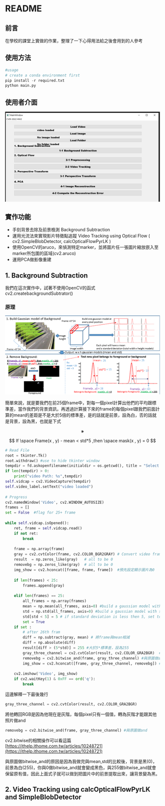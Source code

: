 # README

## 前言

在學校的課堂上實做的作業，整理了一下心得用法給之後會用到的人參考

## 使用方法

```python
#usage
# create a conda environment first
pip install -r required.txt
python main.py
```

## 使用者介面

![interface](image\1.png?raw=true "User Interface")

## 實作功能

- 手刻背景去除及前景檢測 Background Subtraction
- 運用光流法來實現影片特徵點追蹤 Video Tracking using Optical Flow ( cv2.SimpleBlobDetector, calcOpticalFlowPyrLK )
- 使用OpenCV的aruco，來偵測特定marker，並將圖片任一張圖片縮放嵌入至marker所包圍的區域(cv2.aruco)
- 運用PCA做影像重建

## 1. Background Subtraction

我們在這次實作中，試著不使用OpenCV的函式 cv2.createbackgroundSubtrator()

### 原理

![image](image\2.png?raw=true "Image")

簡單來說，就是要我們在前25個frame中，對每一個pixel計算出他們的平均跟標準差，當作我們的背景資訊，再透過計算接下來的frame的每個pixel跟我們前面計算的mean的差距是不是大於5倍的標準差，是的話就是前景，設為白，否的話就是背景，設為黑，也就是下式

$$
⁍
$$

$$
If \space Frame(x , y) - mean < std*5 ,then \space mask(x , y) = 0
$$

```python
# Read File
root = tkinter.Tk()
root.withdraw() #use to hide tkinter window
tempdir = fd.askopenfilename(initialdir = os.getcwd(), title = "Select file", filetypes = (("mp4 files","*.mp4"),("all files","*.*")))
if len(tempdir) > 0:
    print("video Path: %s",tempdir)
self.vidcap = cv2.VideoCapture(tempdir)
self.video_label.setText("video loaded")

# Progress
cv2.namedWindow('Video', cv2.WINDOW_AUTOSIZE)
frames = []
set = False  #flag for 25+ frame

while self.vidcap.isOpened():
    ret, frame = self.vidcap.read()
    if not ret:
        break

    frame = np.array(frame)
    gray = cv2.cvtColor(frame, cv2.COLOR_BGR2GRAY) # Convert video frames to Gray 
    result  = np.zeros_like(gray)   # all to be 0     
    removebg = np.zeros_like(gray)  # all to be 0   
    img_show = cv2.hconcat([frame, frame, frame])  #預先設定顯示圖片為0

    if len(frames) < 25:         
        frames.append(gray)

    elif len(frames) == 25:
        all_frames = np.array(frames)
        mean = np.mean(all_frames, axis=0) #build a gaussian model with mean
        std = np.std(all_frames, axis=0) #build a gaussian model with standard deviation 
        std[std < 5] = 5 # if standard deviation is less then 5, set to 5
        set = True
    if set :
        # after 26th fram
        diff = np.subtract(gray, mean) # 將frame與mean相減
        diff = np.absolute(diff)     
        result[diff > (5*std)] = 255 #大於5*標準差，設為255
        gray_three_channel = cv2.cvtColor(result, cv2.COLOR_GRA2BGR)  #result是灰階，轉回RGB
        removebg = cv2.bitwise_and(frame, gray_three_channel) #與原圖做and
        img_show = cv2.hconcat([frame, gray_three_channel, removebg]) #將原圖、mask、結果合併
    
    cv2.imshow('Video', img_show)
    if cv2.waitKey(1) & 0xFF == ord('q'):
        break
```

這邊解釋一下最後幾行

```python
gray_three_channel = cv2.cvtColor(result, cv2.COLOR_GRA2BGR)
```

將他轉回RGB是因為他現在是灰階，每個pixel只有一個值，轉為灰階才能跟其他照片做and

```python
removebg = cv2.bitwise_and(frame, gray_three_channel) #與原圖做and
```

cv2.bitwise的相關操作可以看這篇 [https://ithelp.ithome.com.tw/articles/10248721](https://ithelp.ithome.com.tw/articles/10248721)

與原圖做bitwise_and的原因是因為我做完與mean,std的比較後，背景是黑(0)，前景為白(255)，你與0做bitwise_and就會變成黑色，與255做bitwise_and就會保留原有值，因此上面式子就可以做到把圖片中的前景提取出來，讓背景變為黑。

## 2. Video Tracking using calcOpticalFlowPyrLK and SimpleBlobDetector